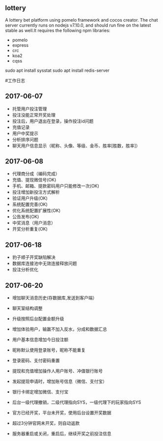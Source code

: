 ## lottery
A lottery bet platform using pomelo framework and cocos creator.
The chat server currently runs on nodejs v7.10.0, and should run fine on the latest stable as well.It requires the following npm libraries:
- pomelo
- express
- crc
- koa2
- cqss
    
sudo apt install sysstat
sudo apt install redis-server

#工作日志

## 2017-06-07
* 托管用户投注管理
* 投注没能正常开奖处理
* 投注后，用户退出在登录，操作投注id问题
* 充值记录
* 用户中奖提示
* 分析排序问题
* 聊天用户信息显示（昵称、头像、等级、金币、胜率[胜数，胜率]）

## 2017-06-08
* 代理商分成（编码完成）
* 充值、提现微信号(OK)
* 手机、邮箱、提款密码用户只能修改一次(OK)
* 投注增加新投注方式解析
* 验证用户升级(OK)
* 系统配置完善(OK)
* 优化系统配置扩展性(OK)
* 公告发布(OK)
* 中奖消息（用户消息）
* 开奖分析重复(OK)

## 2017-06-18
* 豹子顺子开奖缺陷解决
* 数据库连接池中无效连接释放问题
* 投注分析优化

## 2017-06-20
* 增加聊天消息历史(存数据库,发送到客户端）
* 聊天室结构调整
* 升级按照后台配置金额升级
* 增加体验用户，输赢不加入反水，分成和数据汇总
* 用户基本信息增加今日投注额

* 昵称默认使用登录账号，昵称不能重复
* 登录密码、支付密码重置
* 提现和充值增加操作人用户账号、冲值银行账号
* 发起提现申请时，增加账号信息（微信、支付宝）
* 银行卡绑定增加微信、支付宝

* 后台一级代理撤销，二级代理指向SYS，一级代理下的玩家指向SYS
* 官方已经开奖，平台未开奖，使用后台设置开奖数据
* 超过3分钟官网未开奖，则自动返款
* 服务器重启或关闭，重启后，继续开奖之前投注信息


